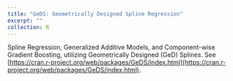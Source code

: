 ```yaml
---
title: "GeDS: Geometrically Designed Spline Regression"
excerpt: ""
collection: R
---
```


Spline Regression, Generalized Additive Models, and Component-wise Gradient Boosting, utilizing Geometrically Designed (GeD) Splines. See [https://cran.r-project.org/web/packages/GeDS/index.html](https://cran.r-project.org/web/packages/GeDS/index.html).
